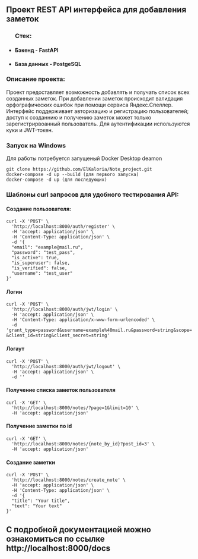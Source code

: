 <h2> Проект REST API интерфейса для добавления заметок </h2>
  <ul>
    <h3>Стек:</h3>
    <li>
      <h4>Бэкенд - FastAPI</h4>
    </li>
    <li>
      <h4>База данных - PostgeSQL</h4>
    </li>
  </ul>
  <h3>Описание проекта:</h3>
  <p>
    Проект предоставляет возможность добавлять и получать список всех созданных заметок. 
    При добавлении заметок происходит валидация орфографических ошибок при помощи сервиса Яндекс.Спеллер.
    Интерфейс поддерживает авторизацию и регистрацию пользователей; доступ к созданнию и получению заметок может только зарегистрирвоанный пользователь.
    Для аутентификации используются куки и JWT-токен.
  </p>
<h3>Запуск на Windows</h3>
<p>Для работы потребуется запущеный Docker Desktop deamon</p>
<code>git clone https://github.com/ElKaloria/Note_project.git
docker-compose -d up --build (для первого запуска)
docker-compose -d up (для последующих)
</code>
<h3>Шаблоны curl запросов для удобного тестирования API:</h3>
<h4>Создание пользователя:</h4>
<code>curl -X 'POST' \
  'http://localhost:8000/auth/register' \
  -H 'accept: application/json' \
  -H 'Content-Type: application/json' \
  -d '{
  "email": "example@mail.ru",
  "password": "test_pass",
  "is_active": true,
  "is_superuser": false,
  "is_verified": false,
  "username": "test_user"
}'
</code>
<h4>Логин</h4>
<code>curl -X 'POST' \
  'http://localhost:8000/auth/jwt/login' \
  -H 'accept: application/json' \
  -H 'Content-Type: application/x-www-form-urlencoded' \
  -d 'grant_type=password&username=example%40mail.ru&password=string&scope=&client_id=string&client_secret=string'
</code>
<h4>Логаут</h4>
<code>curl -X 'POST' \
  'http://localhost:8000/auth/jwt/logout' \
  -H 'accept: application/json' \
  -d ''
</code>
<h4>Получение списка заметок пользователя</h4>
<code>curl -X 'GET' \
  'http://localhost:8000/notes/?page=1&limit=10' \
  -H 'accept: application/json'
</code>

<h4>Получение заметки по id</h4>
<code>curl -X 'GET' \
  'http://localhost:8000/notes/{note_by_id}?post_id=3' \
  -H 'accept: application/json'
</code>
<h4>Создание заметки</h4>
<code>curl -X 'POST' \
  'http://localhost:8000/notes/create_note' \
  -H 'accept: application/json' \
  -H 'Content-Type: application/json' \
  -d '{
  "title": "Your title",
  "text": "Your text"
}'
</code>
<h2>С подробной документацией можно ознакомиться по ссылке http://localhost:8000/docs</h2>
